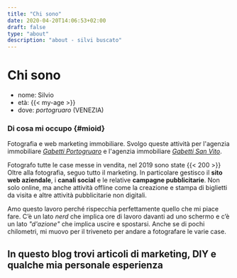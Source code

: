 ```yaml
---
title: "Chi sono"
date: 2020-04-20T14:06:53+02:00
draft: false
type: "about"
description: "about - silvi buscato"
---
```

# Chi sono

* nome: Silvio
* età: {{< my-age >}}
* dove: *portogruaro* (VENEZIA)

### Di cosa mi occupo {#mioid}

Fotografia e web marketing immobiliare. Svolgo queste attività per l'agenzia immobiliare [*Gabetti Portogruaro*](http://www.immobiliarenordest.it) e l'agenzia immobiliare [*Gabetti San Vito*](http://sanvitoaltagliamento.immobiliarenordest.it).  

Fotografo tutte le case messe in vendita, nel 2019 sono state {{< 200 >}}  
Oltre alla fotografia, seguo tutto il marketing. In particolare gestisco il **sito web aziendale**, i **canali social** e le relative **campagne pubblicitarie**. Non solo online, ma anche attività offline come la creazione e stampa di biglietti da visita e altre attività pubblicitarie non digitali.  

Amo questo lavoro perché rispecchia perfettamente quello che mi piace fare. C’è un lato *nerd* che implica ore di lavoro davanti ad uno schermo e c’è un lato *"d'azione"* che implica uscire e spostarsi. Anche se di pochi chilometri, mi muovo per il triveneto per andare a fotografare le varie case.

## In questo blog trovi articoli di marketing, DIY e qualche mia personale esperienza




